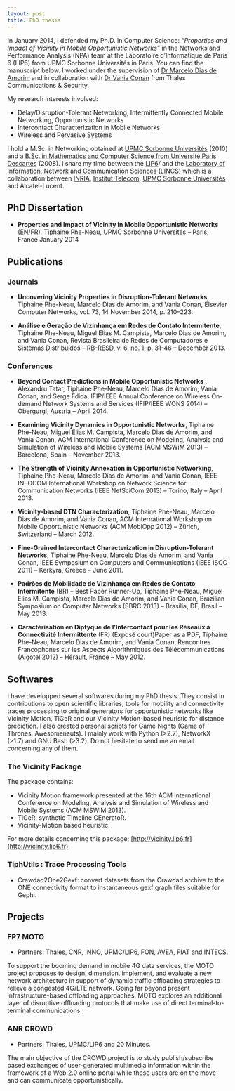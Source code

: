 ```yaml
---
layout: post
title: PhD thesis
---
```


In January 2014, I defended my Ph.D. in Computer Science: *“Properties and Impact of Vicinity in Mobile Opportunistic Networks”* in the Networks and Performance Analysis (NPA) team at the Laboratoire d’Informatique de Paris 6 (LIP6) from UPMC Sorbonne Universités in Paris. You can find the manuscript below. I worked under the supervision of [Dr Marcelo Dias de Amorim](https://www-npa.lip6.fr/~amorim/) and in collaboration with [Dr Vania Conan](https://fr.linkedin.com/in/vaniaconan) from Thales Communications & Security.

My research interests involved:

+ Delay/Disruption-Tolerant Networking, Intermittently Connected Mobile Networking, Opportunistic Networks
+ Intercontact Characterization in Mobile Networks
+ Wireless and Pervasive Systems

I hold a M.Sc. in Networking obtained at [UPMC Sorbonne Universités](http://www.upmc.fr/) (2010) and a [B.Sc. in Mathematics and Computer Science from Université Paris Descartes](http://www.univ-paris5.fr/) (2008). I share my time between the [LIP6](http://www.lip6.fr)/ and the [Laboratory of Information, Network and Communication Sciences (LINCS)](http://www.lincs.fr/) which is a collaboration between [INRIA](http://www.inria.fr/), [Institut Telecom](http://www.institut-telecom.fr/), [UPMC Sorbonne Universités](http://www.upmc.fr/) and Alcatel-Lucent.

## PhD Dissertation

-	**Properties and Impact of Vicinity in Mobile Opportunistic Networks** (EN/FR),
	Tiphaine Phe-Neau,
	UPMC Sorbonne Universités – Paris, France
	January 2014

## Publications

### Journals

-	**Uncovering Vicinity Properties in Disruption-Tolerant Networks**,
	Tiphaine Phe-Neau, Marcelo Dias de Amorim, and Vania Conan,
	Elsevier Computer Networks, vol. 73, 14 November 2014, p. 210–223.


-	**Análise e Geração de Vizinhança em Redes de Contato Intermitente**,
	Tiphaine Phe-Neau, Miguel Elias M. Campista, Marcelo Dias de Amorim, and Vania Conan,
	Revista Brasileira de Redes de Computadores e Sistemas Distribuídos – RB-RESD, v. 6, no. 1, p. 31-46 – December 2013.

### Conferences

-	**Beyond Contact Predictions in Mobile Opportunistic Networks** ,
	Alexandru Tatar, Tiphaine Phe-Neau, Marcelo Dias de Amorim, Vania Conan, and Serge Fdida,
	IFIP/IEEE Annual Conference on Wireless On-demand Network Systems and Services (IFIP/IEEE WONS 2014) – Obergurgl, Austria – April 2014.
	
-	**Examining Vicinity Dynamics in Opportunistic Networks**,
	Tiphaine Phe-Neau, Miguel Elias M. Campista, Marcelo Dias de Amorim, and Vania Conan,
	ACM International Conference on Modeling, Analysis and Simulation of Wireless and Mobile Systems (ACM MSWiM 2013) – Barcelona, Spain – November 2013.
	
-	**The Strength of Vicinity Annexation in Opportunistic Networking**,
	Tiphaine Phe-Neau, Marcelo Dias de Amorim, and Vania Conan,
	IEEE INFOCOM International Workshop on Network Science for Communication Networks (IEEE NetSciCom 2013) – Torino, Italy – April 2013.
	
-	**Vicinity-based DTN Characterization**,
	Tiphaine Phe-Neau, Marcelo Dias de Amorim, and Vania Conan,
	ACM International Workshop on Mobile Opportunistic Networks (ACM MobiOpp 2012) – Zürich, Switzerland – March 2012.
	
-	**Fine-Grained Intercontact Characterization in Disruption-Tolerant Networks**,
	Tiphaine Phe-Neau, Marcelo Dias de Amorim, and Vania Conan,
	IEEE Symposium on Computers and Communications (IEEE ISCC 2011) – Kerkyra, Greece – June 2011.
	
-	**Padrões de Mobilidade de Vizinhança em Redes de Contato Intermitente** (BR) – Best Paper Runner-Up,
	Tiphaine Phe-Neau, Miguel Elias M. Campista, Marcelo Dias de Amorim, and Vania Conan,
	Brazilian Symposium on Computer Networks (SBRC 2013) – Brasília, DF, Brasil – May 2013.
	
-	**Caractérisation en Diptyque de l’Intercontact pour les Réseaux à Connectivité Intermittente** (FR) (Exposé court)Paper as a PDF,
	Tiphaine Phe-Neau, Marcelo Dias de Amorim, and Vania Conan,
	Rencontres Francophones sur les Aspects Algorithmiques des Télécommunications (Algotel 2012) – Hérault, France – May 2012.

## Softwares

I have developped several softwares during my PhD thesis. They consist in contributions to open scientific libraries, tools for mobility and connectivity traces processing to original generators for opportunistic networks like Vicinity Motion, TiGeR and our Vicinity Motion-based heuristic for distance prediction. I also created personal scripts for Game Nights (Game of Thrones, Awesomenauts). I mainly work with Python (>2.7), NetworkX (>1.7) and GNU Bash (>3.2). Do not hesitate to send me an email concerning any of them.

### The Vicinity Package

The package contains:

- Vicinity Motion framework presented at the 16th ACM International Conference on Modeling, Analysis and Simulation of Wireless and Mobile Systems (ACM MSWiM 2013).
- TiGeR: synthetic TImeline GEneratoR.
- Vicinity-Motion based heuristic.

For more details concerning this package: [http://vicinity.lip6.fr](http://vicinity.lip6.fr).


### TiphUtils : Trace Processing Tools

- Crawdad2One2Gexf: convert datasets from the Crawdad archive to the ONE connectivity format to instantaneous gexf graph files suitable for Gephi.

## Projects

### FP7 MOTO
- Partners: Thales, CNR, INNO, UPMC/LIP6, FON, AVEA, FIAT and INTECS.

To support the booming demand in mobile 4G data services, the MOTO project proposes to design, dimension, implement, and evaluate a new network architecture in support of dynamic traffic offloading strategies to relieve a congested 4G/LTE network. Going far beyond present infrastructure-based offloading approaches, MOTO explores an additional layer of disruptive offloading protocols that make use of direct terminal-to-terminal communications.

### ANR CROWD

- Partners: Thales, UPMC/LIP6 and 20 Minutes.

The main objective of the CROWD project is to study publish/subscribe based exchanges of user-generated multimedia information within the framework of a Web 2.0 online portal while these users are on the move and can communicate opportunistically.